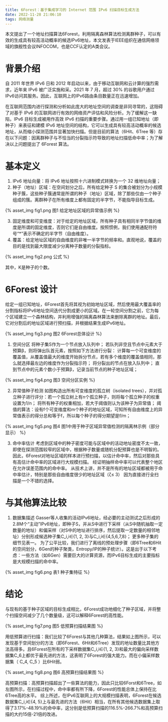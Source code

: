 ```yaml
---
title: 6Forest：基于集成学习的 Internet 范围 IPv6 扫描目标生成方法
date: 2022-11-28 21:06:10
tags: 网络测量
---
```


本文提出了一个地址扫描算法6Forest，利用隔离森林算法检测离群种子，可以有效的生成具有较高活动概率的候选IPv6地址，本文发表于IEEE组织在通信网络领域的旗舰性会议INFOCOM，也是CCF认定的A类会议。

# 背景介绍

自 2011 年世界 IPv6 日和 2012 年启动以来，由于移动互联网和云计算的强烈需求，近年来 IPv6 被广泛实施和采。2021 年 7 月，超过 30% 的谷歌用户通过IPv6访问其服务。因此，互联网上的IPv6路由条目数量正在迅速增加。

在互联网范围内进行探测和分析如此庞大的地址空间的调查是非同寻常的，这阻碍了对基于 IPv6 的互联网进行有效的网络资产评估和风险分析。为了缓解这一缺陷，IPv6 目标生成被用作高效 IPv6 扫描的重要步骤。通过用一组已知地址（即种子）来表征和建模 IPv6 地址空间的结构，它可以生成具有较高活动概率的候选地址，从而缩小探测范围并显著加快扫描。但是目前的算法（6Hit、6Tree 等）存在以下问题：因离群种子与不恰当的分裂指示符导致的地址扫描低命中率；为了解决以上问题提出了 6Forest 算法。

# 基本定义

1. IPv6 地址向量：将 IPv6 地址按照十六进制模式转换为一个 32 维地址向量；
2. 种子（地址）区域：在空间划分之后，所有给定种子 S 的集合被划分为小规模种子簇，这些种子簇通常是所谓的种子（地址）区域，除了那些仅由一个种子组成的簇。离群种子在所有维度上都有固定的半字节，不能指导目标生成。

{% asset_img fig1.png 图1 给定地址区域的异常值示例 %}

3. 固定维度和可变维度：对于给定的地址区域，所有种子具有相同半字节值的维度是所谓的固定维度，否则它们是自由维度。按照惯例，我们使用通配符符号“*”表示不确定的半字节（自由维度）。
4. 覆盖：给定地址区域的自由维度的非唯一半字节的频率和。直观地说，覆盖的目的是找到最大限度减少分离种子数量的分裂指标。

{% asset_img fig2.png 公式 %}

其中，K是种子的个数。

# 6Forest 设计
给定一组已知地址，6Forest首先将其视为初始地址区域，然后使用最大覆盖率的分割指标将IPv6地址空间迭代分割成更小的区域。在一轮空间分割之前，它为每个区域建立一个森林结构，并利用增强的隔离森林算法来删除离群的地址。最后，它对分割后的地址区域进行预扫描，并根据结果生成IPv6地址。

{% asset_img fig3.png 图2 6Forest总体设计 %}

1. 空间分区
将种子集S作为一个节点放入队列中；
若队列非空且节点中元素大于预算β，则将弹出队首元素，按照如下方法进行分裂：
计算每一个可变维度的覆盖值，从覆盖值最大的维度开始拆分节点，若有多个维度的覆盖值相同，那么就选择最左边的维度作为分裂指示符；
将分裂出的节点在放入队列中；
直到节点中的元素个数小于预算β，记录当前节点的种子地址区域；

{% asset_img fig4.png 图3 空间分区实例 %}

2. 异常值种子检测
如图构造出所有可变维度的孤立树（isolated trees），并对孤立种子进行评分：若一个孤立树上有n个孤立种子，则将每个孤立种子的权重设置为1/n；
将所有种子的权重相加，若大于阈值则认为该种子为异常值；
阈值的算法：设有f个可变维度和m个种子的地址区域，可知所有自由维度上的异常值表示的得分总和等于f，所以每个种子的得分期望是f/m；

{% asset_img fig5.png 图4 图1中用于种子区域异常值检测的隔离林示例（部分显示） %}

3. 命中率估计
考虑到区域中的种子密度可能与区域中的活动地址密度不太一致，即使在探测范围较窄的区域中，根据种子数量或随机分配预算也是不明智的。因此，6Forest对地址区域的样本进行预扫描，以估计命中率，然后对那些具有高估计命中率的区域进行大规模扫描。
经证明抽样命中率可以代表整个地区在允许误差范围内的命中率。
从技术上讲，并不是所有的地址区域都被用于命中率估计，特别是那些自由维度很少的地址区域（ζ≤ 3） 因为直接进行全扫描是一个不错的选择。

# 与其他算法比较
1. 数据集描述
Gasser等人收集的活动IPv6地址，经必要的主动测试之后形成的2.8M个“主动”IPv6地址，即种子S，并从S中进行下采样（从S中随机抽取一定数量的地址）和偏采样（对S中的地址进行排序，然后提取一定数量的相邻地址）分别形成候选种子集C_i,i∈{1, 2, 3}与C_i,i∈{4,5,6,7,8}；
更多种子集的细节见表一。
为了公平比较，我们进行了离线的预处理步骤（即6Tree和6Hit的空间划分，6Gen的种子聚类，Entropy/IP的种子统计）。这是出于以下考虑：一些方法（如6Gen）需要巨大的计算资源，而IPv6目标生成的主要指标是大规模扫描的命中率。

{% asset_img fig6.png 表1 种子集特征 %}

# 结论
与现有的基于种子区域的目标生成相比，6Forest成功地细化了种子区域，并将整个扫描空间减少了几个数量级，这可以解释6Forest的高性能。

{% asset_img fig7.png 图5 低预算扫描结果图 %}

用低预算进行扫描：我们比较了6Forest与其他几种算法，结果如上图所示，可以发现基于空间划分的方法（即6Forest、6Hit和6Tree）发现的地址数量比其他方法高得多。且6Forest在所有的下采样数据集C_i,i∈{1, 2, 3}和最大的偏向采样数据集C_6上都优于最先进的方法，这表明了6Forest的强大能力。而在小偏采样数据集（ C_4, C_5  ）比6Hit弱。

{% asset_img fig8.png 图6 高预算扫描结果图 %}

高预算扫描：高预算扫描超出了一些算法的能力，因此只比较6Forst和6Tree，如左图所示，在扫描过程中，命中率都有所下降，6Forest的性能总体上保持在比6Tree高的水平。
综上所述，在IPv6互联网上的大规模扫描表明，6Forest在候选数据集C_i,i∈{4, 5}上与最先进的方法（6Hit）相当，在所有其他候选数据集上取得了3.17%-48.19%的命中率，这分别是低预算扫描的116.5%-266.7%和高预算扫描的大约15倍-21倍的改进。
